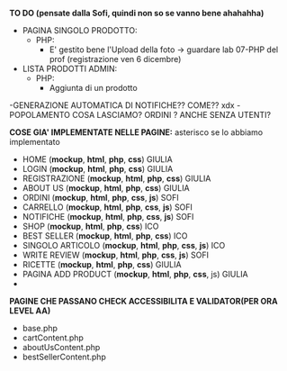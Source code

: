 **TO DO (pensate dalla Sofi, quindi non so se vanno bene ahahahha)**
- PAGINA SINGOLO PRODOTTO:
    - PHP:
        - E' gestito bene l'Upload della foto -> guardare lab 07-PHP del prof (registrazione ven 6 dicembre)
- LISTA PRODOTTI ADMIN:
    - PHP:
        - Aggiunta di un prodotto


-GENERAZIONE AUTOMATICA DI NOTIFICHE?? COME?? xdx
-POPOLAMENTO COSA LASCIAMO? ORDINI ? ANCHE SENZA UTENTI?


**COSE GIA' IMPLEMENTATE NELLE PAGINE:**
asterisco se lo abbiamo implementato
- HOME (**mockup**, **html**, **php**, **css**) GIULIA
- LOGIN (**mockup**, **html**, **php**, **css**) GIULIA
- REGISTRAZIONE (**mockup**, **html**, **php**, **css**) GIULIA
- ABOUT US (**mockup**, **html**, **php**, **css**) GIULIA 
- ORDINI (**mockup**, **html**, **php**, **css**, **js**) SOFI
- CARRELLO (**mockup**, **html**, **php**, **css**, **js**) SOFI
- NOTIFICHE (**mockup**, **html**, **php**, **css**, **js**) SOFI
- SHOP (**mockup**, **html**, **php**, **css**) ICO
- BEST SELLER (**mockup**, **html**, **php**, **css**) ICO
- SINGOLO ARTICOLO (**mockup**, **html**, **php**, **css**, **js**) ICO 
- WRITE REVIEW (**mockup**, **html**, **php**, **css**, **js**) SOFI
- RICETTE (**mockup**, **html**, **php**, **css**) GIULIA
- PAGINA ADD PRODUCT (**mockup**, **html**, **php**, **css**, js) GIULIA
- 

**PAGINE CHE PASSANO CHECK ACCESSIBILITA E VALIDATOR(PER ORA LEVEL AA)**
- base.php
- cartContent.php
- aboutUsContent.php
- bestSellerContent.php